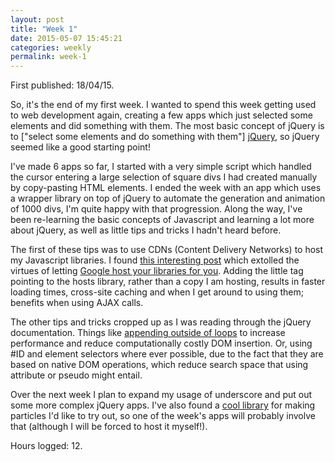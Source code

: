 ```yaml
---
layout: post
title: "Week 1"
date: 2015-05-07 15:45:21
categories: weekly
permalink: week-1
---
```


First published: 18/04/15.

So, it's the end of my first week.  I wanted to spend this week getting used to web development again, creating a few apps which just selected some elements and did something with them. The most basic concept of jQuery is to ["select some elements and do something with them"] [jQuery], so jQuery seemed like a good starting point!

I've made 6 apps so far, I started with a very simple script which handled the cursor entering a large selection of square divs I had created manually by copy-pasting HTML elements.  I ended the week with an app which uses a wrapper library on top of jQuery to automate the generation and animation of 1000 divs, I'm quite happy with that progression.  Along the way, I've been re-learning the basic concepts of Javascript and learning a lot more about jQuery, as well as little tips and tricks I hadn't heard before.

The first of these tips was to use CDNs (Content Delivery Networks) to host my Javascript libraries. I found [this interesting post][CNDs] which extolled the virtues of letting [Google host your libraries for you][googleHost].  Adding the little tag pointing to the hosts library, rather than a copy I am hosting, results in faster loading times, cross-site caching and when I get around to using them; benefits when using AJAX calls.


The other tips and tricks cropped up as I was reading through the jQuery documentation. Things like [appending outside of loops][append] to increase performance and reduce computationally costly DOM insertion.  Or, using #ID and element selectors where ever possible, due to the fact that they are based on native DOM operations, which reduce search space that using attribute or pseudo might entail.

Over the next week I plan to expand my usage of underscore and put out some more complex jQuery apps.  I've also found a [cool library][particles] for making particles I'd like to try out, so one of the week's apps will probably involve that (although I will be forced to host it myself!).

Hours logged: 12.


[jQuery]: http://learn.jquery.com/using-jquery-core/selecting-elements/
[CNDs]: http://encosia.com/3-reasons-why-you-should-let-google-host-jquery-for-you/
[googleHost]: https://developers.google.com/speed/libraries/
[append]: http://learn.jquery.com/performance/append-outside-loop/
[particles]: https://github.com/VincentGarreau/particles.js/